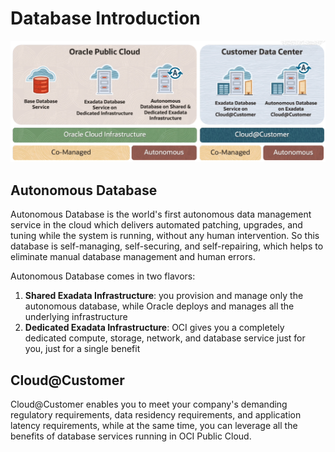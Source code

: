 # Database Introduction

![Database Services in Oracle Cloud](../images/database_services.png)

## Autonomous Database

Autonomous Database is the world's first autonomous data management service in the cloud which delivers automated patching, upgrades, and tuning while the system is running, without any human intervention. So this database is self-managing, self-securing, and self-repairing, which helps to eliminate manual database management and human errors.

Autonomous Database comes in two flavors:
1. **Shared Exadata Infrastructure**: you provision and manage only the autonomous database, while Oracle deploys and manages all the underlying infrastructure
2. **Dedicated Exadata Infrastructure**: OCI gives you a completely dedicated compute, storage, network, and database service just for you, just for a single benefit

## Cloud@Customer

Cloud@Customer enables you to meet your company's demanding regulatory requirements, data residency requirements, and application latency requirements, while at the same time, you can leverage all the benefits of database services running in OCI Public Cloud.

